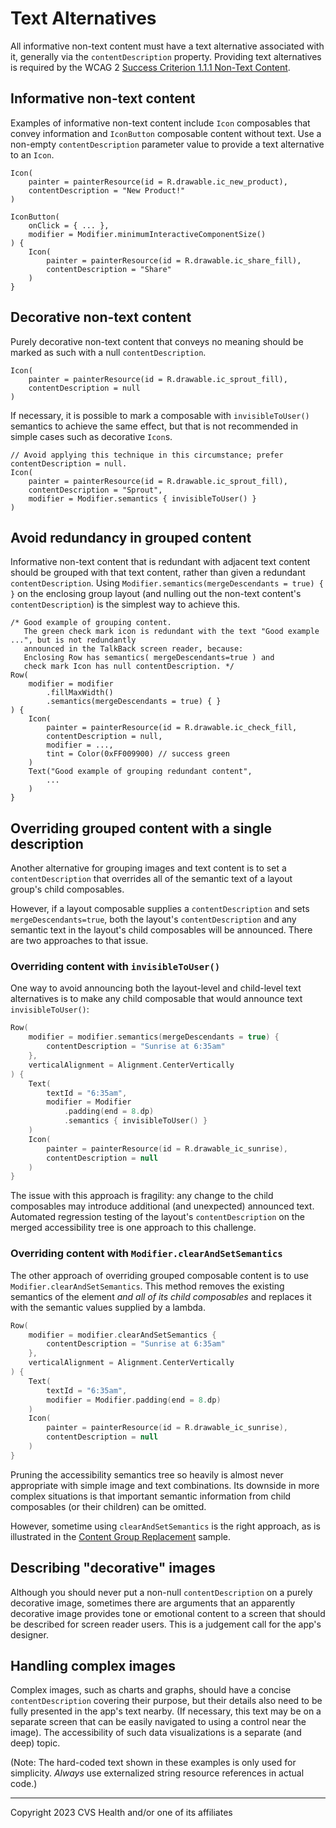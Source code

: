 # Text Alternatives
All informative non-text content must have a text alternative associated with it, generally via the `contentDescription` property. Providing text alternatives is required by the WCAG 2 [Success Criterion 1.1.1 Non-Text Content](https://www.w3.org/TR/WCAG21/#non-text-content).

## Informative non-text content

Examples of informative non-text content include `Icon` composables that convey information and `IconButton` composable content without text. Use a non-empty `contentDescription` parameter value to provide a text alternative to an `Icon`.

```
Icon(
    painter = painterResource(id = R.drawable.ic_new_product),
    contentDescription = "New Product!"
)
```

```
IconButton(
    onClick = { ... },
    modifier = Modifier.minimumInteractiveComponentSize()
) {
    Icon(
        painter = painterResource(id = R.drawable.ic_share_fill),
        contentDescription = "Share"
    )
}
```

## Decorative non-text content

Purely decorative non-text content that conveys no meaning should be marked as such with a null `contentDescription`.

```
Icon(
    painter = painterResource(id = R.drawable.ic_sprout_fill),
    contentDescription = null
)
```

If necessary, it is possible to mark a composable with `invisibleToUser()` semantics to achieve the same effect, but that is not recommended in simple cases such as decorative `Icon`s.

```
// Avoid applying this technique in this circumstance; prefer contentDescription = null.
Icon(
    painter = painterResource(id = R.drawable.ic_sprout_fill),
    contentDescription = "Sprout",
    modifier = Modifier.semantics { invisibleToUser() }
)
```

## Avoid redundancy in grouped content

Informative non-text content that is redundant with adjacent text content should be grouped with that text content, rather than given a redundant `contentDescription`. Using `Modifier.semantics(mergeDescendants = true) { }` on the enclosing group layout (and nulling out the non-text content's `contentDescription`) is the simplest way to achieve this.

```
/* Good example of grouping content. 
   The green check mark icon is redundant with the text "Good example ...", but is not redundantly 
   announced in the TalkBack screen reader, because: 
   Enclosing Row has semantics( mergeDescendants=true ) and 
   check mark Icon has null contentDescription. */
Row(
    modifier = modifier
        .fillMaxWidth()
        .semantics(mergeDescendants = true) { }
) {
    Icon(
        painter = painterResource(id = R.drawable.ic_check_fill,
        contentDescription = null,
        modifier = ...,
        tint = Color(0xFF009900) // success green
    )
    Text("Good example of grouping redundant content",
        ...
    )
}
```

## Overriding grouped content with a single description

Another alternative for grouping images and text content is to set a `contentDescription` that overrides all of the semantic text of a layout group's child composables.

However, if a layout composable supplies a `contentDescription` and sets `mergeDescendants=true`, both the layout's `contentDescription` and any semantic text in the layout's child composables will be announced. There are two approaches to that issue.

### Overriding content with `invisibleToUser()`

One way to avoid announcing both the layout-level and child-level text alternatives is to make any child composable that would announce text `invisibleToUser()`:

```kotlin
Row(
    modifier = modifier.semantics(mergeDescendants = true) {
        contentDescription = "Sunrise at 6:35am" 
    },
    verticalAlignment = Alignment.CenterVertically
) {
    Text(
        textId = "6:35am",
        modifier = Modifier
            .padding(end = 8.dp)
            .semantics { invisibleToUser() }
    )
    Icon(
        painter = painterResource(id = R.drawable_ic_sunrise),
        contentDescription = null
    )
}
```

The issue with this approach is fragility: any change to the child composables may introduce additional (and unexpected) announced text. Automated regression testing of the layout's `contentDescription` on the merged accessibility tree is one approach to this challenge.

### Overriding content with `Modifier.clearAndSetSemantics`

The other approach of overriding grouped composable content is to use `Modifier.clearAndSetSemantics`. This method removes the existing semantics of the element _and all of its child composables_ and replaces it with the semantic values supplied by a lambda. 

```kotlin
Row(
    modifier = modifier.clearAndSetSemantics {
        contentDescription = "Sunrise at 6:35am" 
    },
    verticalAlignment = Alignment.CenterVertically
) {
    Text(
        textId = "6:35am",
        modifier = Modifier.padding(end = 8.dp)
    )
    Icon(
        painter = painterResource(id = R.drawable_ic_sunrise),
        contentDescription = null
    )
}
```

Pruning the accessibility semantics tree so heavily is almost never appropriate with simple image and text combinations. Its downside in more complex situations is that important semantic information from child composables (or their children) can be omitted. 

However, sometime using `clearAndSetSemantics` is the right approach, as is illustrated in the [Content Group Replacement](./ContentGroupReplacement.md) sample.

## Describing "decorative" images

Although you should never put a non-null `contentDescription` on a purely decorative image, sometimes there are arguments that an apparently decorative image provides tone or emotional content to a screen that should be described for screen reader users. This is a judgement call for the app's designer.

## Handling complex images

Complex images, such as charts and graphs, should have a concise `contentDescription` covering their purpose, but their details also need to be fully presented in the app's text nearby. (If necessary, this text may be on a separate screen that can be easily navigated to using a control near the image). The accessibility of such data visualizations is a separate (and deep) topic.

(Note: The hard-coded text shown in these examples is only used for simplicity. _Always_ use externalized string resource references in actual code.)

----

Copyright 2023 CVS Health and/or one of its affiliates

